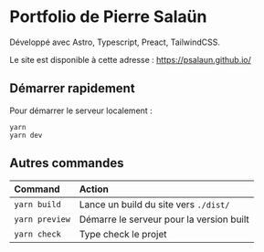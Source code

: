# Portfolio de Pierre Salaün

Développé avec Astro, Typescript, Preact, TailwindCSS.

Le site est disponible à cette adresse : https://psalaun.github.io/

## Démarrer rapidement

Pour démarrer le serveur localement :

```
yarn
yarn dev
```

## Autres commandes

| Command           | Action                                       |
|:----------------  |:-------------------------------------------- |
| `yarn build`      | Lance un build du site vers `./dist/`        |
| `yarn preview`    | Démarre le serveur pour la version built     |
| `yarn check`      | Type check le projet                         |
